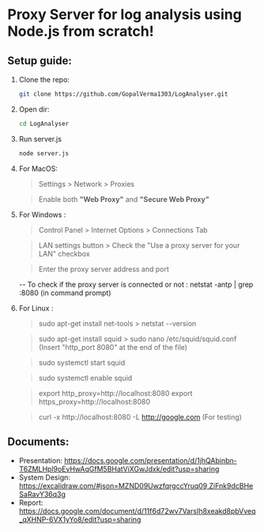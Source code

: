 # Proxy Server for log analysis using Node.js from scratch!

## Setup guide:

1. Clone the repo:
   ```bash
   git clone https://github.com/GopalVerma1303/LogAnalyser.git
   ```
2. Open dir:
   ```bash
   cd LogAnalyser
   ```
3. Run server.js
   ```bash
   node server.js
   ```
4. For MacOS:

   > Settings > Network > Proxies

   > Enable both **"Web Proxy"** and **"Secure Web Proxy"**

5. For Windows : 

   >Control Panel > Internet Options > Connections Tab 

   > LAN settings button > Check the "Use a proxy server for your LAN" checkbox

   >Enter the proxy server address and port
    
   -- To check if the proxy server is connected or not : netstat -antp | grep :8080 (in command prompt)

6. For Linux : 
   
   >sudo apt-get install net-tools > netstat --version   
   
   >sudo apt-get install squid > sudo nano /etc/squid/squid.conf (Insert "http_port 8080" at the end of the file)

   >sudo systemctl start squid
   
   >sudo systemctl enable squid

   >export http_proxy=http://localhost:8080
   >export https_proxy=http://localhost:8080

   >curl -x http://localhost:8080 -L http://google.com  (For testing)

## Documents:

- Presentation: https://docs.google.com/presentation/d/1jhQAbinbn-T6ZMLHpl9oEvHwAqGfM5BHatViXGwJdxk/edit?usp=sharing
- System Design: https://excalidraw.com/#json=MZND09UwzfqrgccYruq09,ZiFnk9dcBHeSaRavY36q3g
- Report: https://docs.google.com/document/d/11f6d72wv7VarsIh8xeakd8pbVveq_qXHNP-6VX1yYo8/edit?usp=sharing
